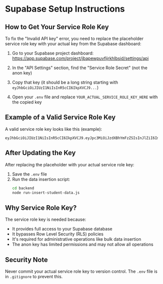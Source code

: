 # Supabase Setup Instructions

## How to Get Your Service Role Key

To fix the "Invalid API key" error, you need to replace the placeholder service role key with your actual key from the Supabase dashboard:

1. Go to your Supabase project dashboard:
   https://app.supabase.com/project/jbapewpuvfijrkhlbsid/settings/api

2. In the "API Settings" section, find the "Service Role Secret" (not the anon key)

3. Copy that key (it should be a long string starting with `eyJhbGciOiJIUzI1NiIsInR5cCI6IkpXVCJ9...`)

4. Open your `.env` file and replace `YOUR_ACTUAL_SERVICE_ROLE_KEY_HERE` with the copied key

## Example of a Valid Service Role Key

A valid service role key looks like this (example):
```
eyJhbGciOiJIUzI1NiIsInR5cCI6IkpXVCJ9.eyJpc3MiOiJzdXBhYmFzZSIsInJlZiI6ImpiYXBld3B1dmZpanJraGxic2lkIiwicm9sZSI6InNlcnZpY2Vfcm9sZSIsImlhdCI6MTc1ODM3NDg3NywiZXhwIjoyMDczOTUwODc3fQ.xxxxxxxxxxxxxxxxxxxxxxxxxxxxxxxxxxxxxxxxxxx
```

## After Updating the Key

After replacing the placeholder with your actual service role key:

1. Save the `.env` file
2. Run the data insertion script:
   ```bash
   cd backend
   node run-insert-student-data.js
   ```

## Why Service Role Key?

The service role key is needed because:
- It provides full access to your Supabase database
- It bypasses Row Level Security (RLS) policies
- It's required for administrative operations like bulk data insertion
- The anon key has limited permissions and may not allow all operations

## Security Note

Never commit your actual service role key to version control. The `.env` file is in `.gitignore` to prevent this.